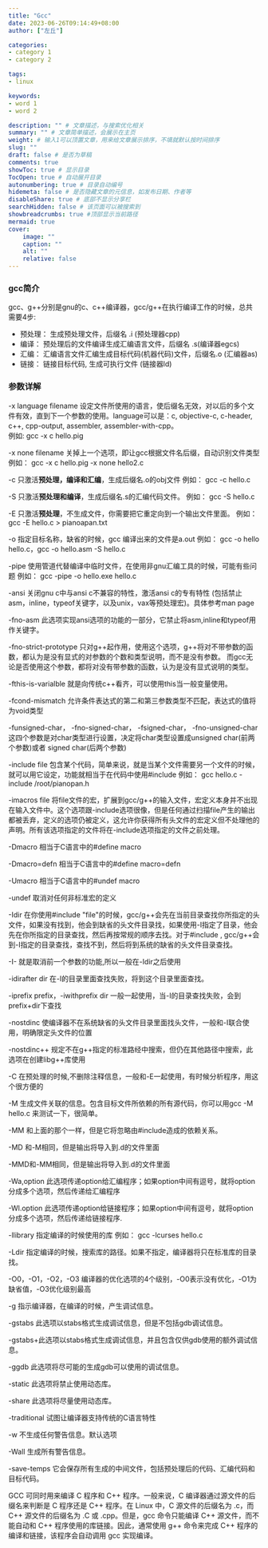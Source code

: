 ```yaml
---
title: "Gcc"
date: 2023-06-26T09:14:49+08:00
author: ["左丘"]

categories:
- category 1
- category 2

tags:
- linux

keywords:
- word 1
- word 2

description: "" # 文章描述，与搜索优化相关
summary: "" # 文章简单描述，会展示在主页
weight: # 输入1可以顶置文章，用来给文章展示排序，不填就默认按时间排序
slug: ""
draft: false # 是否为草稿
comments: true
showToc: true # 显示目录
TocOpen: true # 自动展开目录
autonumbering: true # 目录自动编号
hidemeta: false # 是否隐藏文章的元信息，如发布日期、作者等
disableShare: true # 底部不显示分享栏
searchHidden: false # 该页面可以被搜索到
showbreadcrumbs: true #顶部显示当前路径
mermaid: true
cover:
    image: ""
    caption: ""
    alt: ""
    relative: false
---
```


### gcc简介  

gcc、g++分别是gnu的c、c++编译器，gcc/g++在执行编译工作的时候，总共需要4步:

- 预处理： 生成预处理文件，后缀名 .i (预处理器cpp)
- 编译： 预处理后的文件编译生成汇编语言文件，后缀名 .s(编译器egcs)
- 汇编： 汇编语言文件汇编生成目标代码(机器代码)文件，后缀名.o (汇编器as)
- 链接： 链接目标代码, 生成可执行文件 (链接器ld)

### 参数详解  

-x language filename 设定文件所使用的语言，使后缀名无效，对以后的多个文件有效，直到下一个参数的使用。language可以是：c, objective-c, c-header, c++, cpp-output, assembler, assembler-with-cpp。  
例如: gcc -x c hello.pig

-x none filename 关掉上一个选项，即让gcc根据文件名后缀，自动识别文件类型
例如： gcc -x c hello.pig -x none hello2.c

-c 只激活**预处理，编译和汇编**，生成后缀名.o的obj文件
例如： gcc -c hello.c

-S 只激活**预处理和编译**，生成后缀名.s的汇编代码文件。
例如： gcc -S hello.c

-E 只激活**预处理**，不生成文件，你需要把它重定向到一个输出文件里面。
例如： gcc -E hello.c > pianoapan.txt

-o 指定目标名称，缺省的时候，gcc 编译出来的文件是a.out
例如： gcc -o hello hello.c，gcc -o hello.asm -S hello.c

-pipe 使用管道代替编译中临时文件，在使用非gnu汇编工具的时候，可能有些问题
例如： gcc -pipe -o hello.exe hello.c

-ansi 关闭gnu c中与ansi c不兼容的特性，激活ansi c的专有特性
(包括禁止asm，inline，typeof关键字，以及unix，vax等预处理宏)。具体参考man page

-fno-asm 此选项实现ansi选项的功能的一部分，它禁止将asm,inline和typeof用作关键字。

-fno-strict-prototype 只对g++起作用，使用这个选项，g++将对不带参数的函数，都认为是没有显式的对参数的个数和类型说明，而不是没有参数。 而gcc无论是否使用这个参数，都将对没有带参数的函数，认为是没有显式说明的类型。

-fthis-is-varialble 就是向传统c++看齐，可以使用this当一般变量使用。

-fcond-mismatch 允许条件表达式的第二和第三参数类型不匹配，表达式的值将为void类型

-funsigned-char， -fno-signed-char， -fsigned-char， -fno-unsigned-char
这四个参数是对char类型进行设置，决定将char类型设置成unsigned char(前两个参数)或者 signed char(后两个参数)

-include file 包含某个代码，简单来说，就是当某个文件需要另一个文件的时候，就可以用它设定，功能就相当于在代码中使用#include<filename>
例如： gcc hello.c -include /root/pianopan.h

-imacros file 将file文件的宏，扩展到gcc/g++的输入文件，宏定义本身并不出现在输入文件中。这个选项跟-include选项很像，但是任何通过扫描file产生的输出都被丢弃，定义的选项仍被定义，这允许你获得所有头文件的宏定义但不处理他的声明。所有该选项指定的文件将在-include选项指定的文件之前处理。

-Dmacro 相当于C语言中的#define macro

-Dmacro=defn 相当于C语言中的#define macro=defn

-Umacro 相当于C语言中的#undef macro

-undef 取消对任何非标准宏的定义

-Idir 在你使用#include "file"的时候，gcc/g++会先在当前目录查找你所指定的头文件，如果没有找到，他会到缺省的头文件目录找，如果使用-I指定了目录，他会先在你所指定的目录查找，然后再按常规的顺序去找。对于#include <file>, gcc/g++会到-I指定的目录查找，查找不到，然后将到系统的缺省的头文件目录查找。

-I- 就是取消前一个参数的功能,所以一般在-Idir之后使用

-idirafter dir 在-I的目录里面查找失败，将到这个目录里面查找。

-iprefix prefix，-iwithprefix dir 一般一起使用，当-I的目录查找失败，会到prefix+dir下查找

-nostdinc 使编译器不在系统缺省的头文件目录里面找头文件，一般和-I联合使用，明确限定头文件的位置

-nostdinc++ 规定不在g++指定的标准路经中搜索，但仍在其他路径中搜索，此选项在创建libg++库使用

-C 在预处理的时候,不删除注释信息，一般和-E一起使用，有时候分析程序，用这个很方便的

-M 生成文件关联的信息。包含目标文件所依赖的所有源代码，你可以用gcc -M hello.c 来测试一下，很简单。

-MM 和上面的那个一样，但是它将忽略由#include<file>造成的依赖关系。

-MD 和-M相同，但是输出将导入到.d的文件里面

-MMD和-MM相同，但是输出将导入到.d的文件里面

-Wa,option 此选项传递option给汇编程序；如果option中间有逗号，就将option分成多个选项，然后传递给汇编程序

-Wl.option 此选项传递option给链接程序；如果option中间有逗号，就将option分成多个选项，然后传递给链接程序.

-llibrary 指定编译的时候使用的库 例如： gcc -lcurses hello.c

-Ldir 指定编译的时候，搜索库的路径。如果不指定，编译器将只在标准库的目录找。

-O0，-O1，-O2，-O3 编译器的优化选项的4个级别，-O0表示没有优化，-O1为缺省值，-O3优化级别最高

-g 指示编译器，在编译的时候，产生调试信息。

-gstabs 此选项以stabs格式生成调试信息，但是不包括gdb调试信息。

-gstabs+此选项以stabs格式生成调试信息，并且包含仅供gdb使用的额外调试信息。

-ggdb 此选项将尽可能的生成gdb可以使用的调试信息。

-static 此选项将禁止使用动态库。

-share 此选项将尽量使用动态库。

-traditional 试图让编译器支持传统的C语言特性

-w 不生成任何警告信息。默认选项

-Wall 生成所有警告信息。

-save-temps 它会保存所有生成的中间文件，包括预处理后的代码、汇编代码和目标代码。

GCC 可同时用来编译 C 程序和 C++ 程序。一般来说，C 编译器通过源文件的后缀名来判断是 C 程序还是 C++ 程序。在 Linux 中，C 源文件的后缀名为 .c，而 C++ 源文件的后缀名为 .C 或 .cpp。但是，gcc 命令只能编译 C++ 源文件，而不能自动和 C++ 程序使用的库链接。因此，通常使用 g++ 命令来完成 C++ 程序的编译和链接，该程序会自动调用 gcc 实现编译。